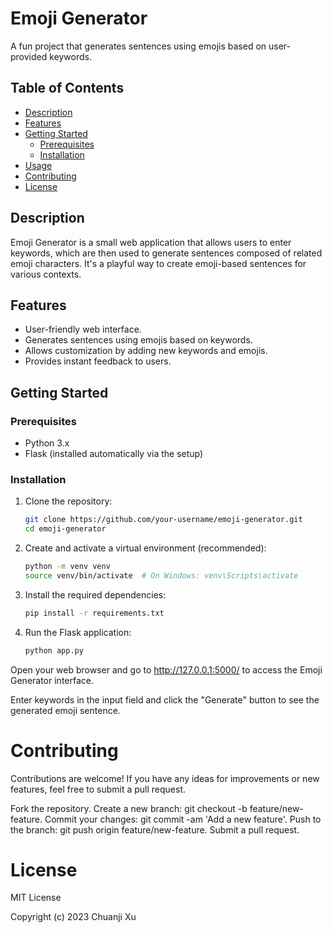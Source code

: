 # Emoji Generator

A fun project that generates sentences using emojis based on user-provided keywords.


## Table of Contents

- [Description](#description)
- [Features](#features)
- [Getting Started](#getting-started)
  - [Prerequisites](#prerequisites)
  - [Installation](#installation)
- [Usage](#usage)
- [Contributing](#contributing)
- [License](#license)

## Description

Emoji Generator is a small web application that allows users to enter keywords, which are then used to generate sentences composed of related emoji characters. It's a playful way to create emoji-based sentences for various contexts.

## Features

- User-friendly web interface.
- Generates sentences using emojis based on keywords.
- Allows customization by adding new keywords and emojis.
- Provides instant feedback to users.

## Getting Started

### Prerequisites

- Python 3.x
- Flask (installed automatically via the setup)

### Installation

1. Clone the repository:

   ```bash
   git clone https://github.com/your-username/emoji-generator.git
   cd emoji-generator
   
2. Create and activate a virtual environment (recommended):
   
   ```bash
   python -m venv venv
   source venv/bin/activate  # On Windows: venv\Scripts\activate
   
3. Install the required dependencies:
   
   ```bash
   pip install -r requirements.txt
   
4. Run the Flask application:

   ```bash
   python app.py
   
Open your web browser and go to http://127.0.0.1:5000/ to access the Emoji Generator interface.

Enter keywords in the input field and click the "Generate" button to see the generated emoji sentence.

# Contributing
Contributions are welcome! If you have any ideas for improvements or new features, feel free to submit a pull request.

Fork the repository.
Create a new branch: git checkout -b feature/new-feature.
Commit your changes: git commit -am 'Add a new feature'.
Push to the branch: git push origin feature/new-feature.
Submit a pull request.

# License
MIT License

Copyright (c) 2023 Chuanji Xu
